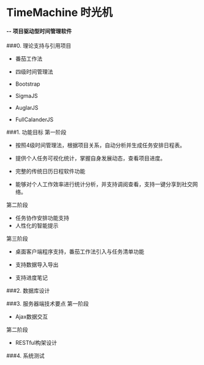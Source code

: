 # TimeMachine 时光机 
#### -- 项目驱动型时间管理软件

###0. 理论支持与引用项目

* 番茄工作法

* 四级时间管理法

* Bootstrap

* SigmaJS

* AuglarJS

* FullCalanderJS


###1. 功能目标
第一阶段  

- 按照4级时间管理法，根据项目关系，自动分析并生成任务安排日程表。  

- 提供个人任务可视化统计，掌握自身发展动态，查看项目进度。  

- 完整的传统日历日程软件功能

- 能够对个人工作效率进行统计分析，并支持调阅查看，支持一键分享到社交网络。  

第二阶段  

- 任务协作安排功能支持  
- 人性化的智能提示

第三阶段

- 桌面客户端程序支持，番茄工作法引入与任务清单功能
 
- 支持数据导入导出
 
- 支持进度笔记



###2. 数据库设计

###3. 服务器端技术要点
第一阶段

- Ajax数据交互

第二阶段

- RESTful构架设计

###4. 系统测试
